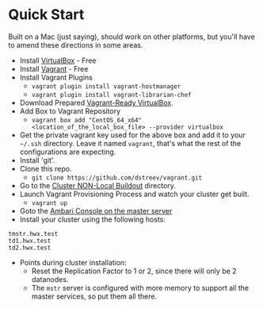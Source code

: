 # Quick Start

Built on a Mac (just saying), should work on other platforms, but you'll have to amend these directions in some areas.

* Install [VirtualBox](https://www.virtualbox.org) - Free
* Install [Vagrant](http://www.vagrantup.com) - Free
* Install Vagrant Plugins
	- `vagrant plugin install vagrant-hostmanager`
	- `vagrant plugin install vagrant-librarian-chef`
* Download Prepared [Vagrant-Ready VirtualBox](https://www.dropbox.com/sh/eamvf0ilsu8y68k/9w1fY-AmcR). 
* Add Box to Vagrant Repository
	- `vagrant box add "CentOS_64_x64" <location_of_the_local_box_file> --provider virtualbox`
* Get the private vagrant key used for the above box and add it to your `~/.ssh` directory.  Leave it named `vagrant`, that's what the rest of the configurations are expecting.
* Install 'git'.
* Clone this repo.
	- `git clone https://github.com/dstreev/vagrant.git`
* Go to the [Cluster NON-Local Buildout](hdp_cluster_buildout) directory.
* Launch Vagrant Provisioning Process and watch your cluster get built.
	- `vagrant up`
* Goto the [Ambari Console on the master server](http://tmstr.hortonworks.vagrant:8080)
* Install your cluster using the following hosts:
```
tmstr.hwx.test
td1.hwx.test
td2.hwx.test
```
* Points during cluster installation:
	- Reset the Replication Factor to 1 or 2, since there will only be 2 datanodes.
	- The `mstr` server is configured with more memory to support all the master services, so put them all there.